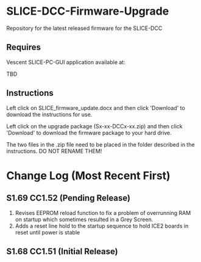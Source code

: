 # SLICE-DCC-Firmware-Upgrade
Repository for the latest released firmware for the SLICE-DCC
## Requires 
  Vescent SLICE-PC-GUI application available at:
  
  TBD
## Instructions
  Left click on SLICE_firmware_update.docx and then click 'Download' to download the instructions for use.

  Left click on the upgrade package (Sx-xx-DCCx-xx.zip) and then click 'Download' to download the firmware package to your hard drive.
  
  The two files in the .zip file need to be placed in the folder described in the instructions. DO NOT RENAME THEM!
# Change Log (Most Recent First)
## S1.69 CC1.52 (Pending Release)
 1. Revises EEPROM reload function to fix a problem of overrunning RAM on startup which sometimes resulted in a Grey Screen.
 2. Adds a reset line hold to the startup sequence to hold ICE2 boards in reset until power is stable
## S1.68 CC1.51 (Initial Release)
 
